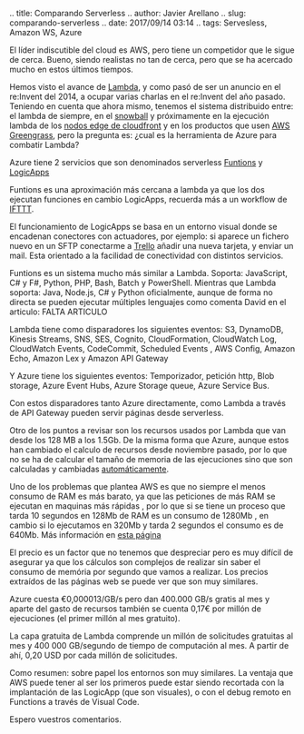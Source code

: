 .. title: Comparando Serverless
.. author: Javier Arellano
.. slug: comparando-serverless
.. date: 2017/09/14 03:14
.. tags: Servesless, Amazon WS, Azure

El líder indiscutible del cloud es AWS, pero tiene un competidor que le sigue de cerca. Bueno, siendo realistas no tan de cerca, pero que se ha acercado mucho en estos últimos tiempos. 

Hemos visto el avance de [Lambda](https://aws.amazon.com/es/lambda/details/), y como pasó de ser un anuncio en el re:Invent del 2014, a ocupar varias charlas en el re:Invent del año pasado. Teniendo en cuenta que ahora mismo, tenemos el sistema distribuido entre: el lambda de siempre, en el [snowball](https://aws.amazon.com/es/snowball/details/) y próximamente en  la ejecución lambda de los [nodos edge de cloudfront](https://pages.awscloud.com/lambda-at-edge-preview.html)  y en los productos que usen [AWS Greengrass](https://aws.amazon.com/es/greengrass/),  pero la pregunta es: ¿cual es la herramienta de Azure para combatir Lambda?

<!-- TEASER_END -->

Azure tiene 2 servicios que son denominados serverless [Funtions](https://azure.microsoft.com/es-es/services/functions/) y [LogicApps](https://azure.microsoft.com/es-es/services/logic-apps/) 

Funtions es una aproximación más cercana a lambda ya que los dos ejecutan funciones en cambio LogicApps, recuerda más a un workflow de [IFTTT](https://ifttt.com).

El funcionamiento de LogicApps se basa en un entorno visual donde se encadenan conectores con actuadores, por ejemplo: si aparece un fichero nuevo en un SFTP conectarme a [Trello](https://trello.com) añadir una nueva tarjeta, y enviar un mail. Esta orientado a la facilidad de conectividad con distintos servicios.

Funtions es un sistema mucho más similar a Lambda. Soporta: JavaScript, C# y F#, Python, PHP, Bash, Batch y PowerShell. Mientras que Lambda soporta: Java, Node.js, C# y Python oficialmente, aunque de forma no directa se pueden ejecutar múltiples lenguajes como comenta David en el articulo: FALTA ARTICULO 

Lambda tiene como disparadores los siguientes eventos: S3, DynamoDB, Kinesis Streams, SNS, SES, Cognito, CloudFormation, CloudWatch Log, CloudWatch Events, CodeCommit, Scheduled Events , AWS Config, Amazon Echo, Amazon Lex y Amazon API Gateway

Y Azure tiene los siguientes eventos: Temporizador, petición http, Blob storage, Azure Event Hubs, Azure Storage queue, Azure Service Bus. 

Con estos disparadores tanto Azure directamente, como Lambda a través de API Gateway pueden servir páginas desde serverless. 

Otro de los puntos a revisar son los recursos usados por Lambda que van desde los 128 MB a los 1.5Gb. De la misma forma que Azure, aunque estos han cambiado el calculo de recursos desde  noviembre pasado, por lo que no se ha de calcular el tamaño de memoria de las ejecuciones sino que son calculadas  y cambiadas [automáticamente](https://blogs.msdn.microsoft.com/appserviceteam/2016/11/15/making-azure-functions-more-serverless/).

Uno de los problemas que plantea AWS es que no siempre el menos consumo de RAM es más barato, ya que las peticiones de más RAM se ejecutan en maquinas más rápidas , por lo que si se tiene un proceso que tarda 10 segundos en 128Mb de RAM es un consumo de 1280Mb , en cambio si lo ejecutamos en 320Mb y tarda 2 segundos el consumo es de 640Mb. Más información en [esta página](https://serverless.zone/my-accidental-3-5x-speed-increase-of-aws-lambda-functions-6d95351197f3#.xcf9f6af3)

El precio es un factor que no tenemos que despreciar pero es muy difícil de asegurar ya que los cálculos son complejos de realizar sin saber el consumo de memória por segundo que vamos a realizar. Los precios extraídos de las páginas web se puede ver que son muy similares.

Azure cuesta €0,000013/GB/s pero dan 400.000 GB/s gratis al mes y aparte del gasto de recursos también se cuenta 0,17€ por millón de ejecuciones (el primer millón al mes gratuito). 

La capa gratuita de Lambda comprende un millón de solicitudes gratuitas al mes y 400 000 GB/segundo de tiempo de computación al mes. A partir de ahí, 0,20 USD por cada millón de solicitudes. 

Como resumen: sobre papel los entornos son muy similares. La ventaja que AWS puede tener al ser los primeros puede estar siendo recortada con la implantación de las LogicApp (que son visuales), o con el debug remoto en Functions a través de Visual Code. 

Espero vuestros comentarios.
